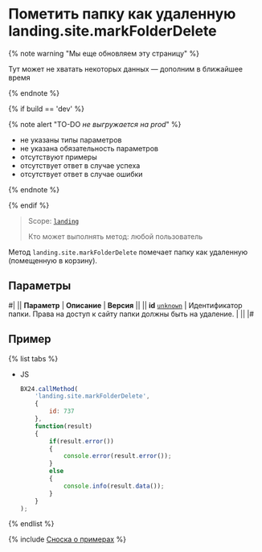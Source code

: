 # Пометить папку как удаленную landing.site.markFolderDelete

{% note warning "Мы еще обновляем эту страницу" %}

Тут может не хватать некоторых данных — дополним в ближайшее время

{% endnote %}

{% if build == 'dev' %}

{% note alert "TO-DO _не выгружается на prod_" %}

- не указаны типы параметров
- не указана обязательность параметров
- отсутствуют примеры
- отсутствует ответ в случае успеха
- отсутствует ответ в случае ошибки

{% endnote %}

{% endif %}

> Scope: [`landing`](../../scopes/permissions.md)
>
> Кто может выполнять метод: любой пользователь

Метод `landing.site.markFolderDelete` помечает папку как удаленную (помещенную в корзину).

## Параметры

#|
|| **Параметр** | **Описание** | **Версия** ||
|| **id**
[`unknown`](../../data-types.md) | Идентификатор папки. Права на доступ к сайту папки должны быть на удаление. | ||
|#

## Пример

{% list tabs %}

- JS

    ```js
    BX24.callMethod(
        'landing.site.markFolderDelete',
        {
            id: 737
        },
        function(result)
        {
            if(result.error())
            {
                console.error(result.error());
            }
            else
            {
                console.info(result.data());
            }
        }
    );
    ```

{% endlist %}

{% include [Сноска о примерах](../../../_includes/examples.md) %}